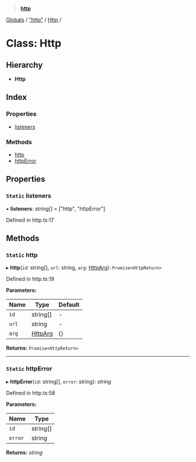 > **[http](../README.md)**

[Globals](../globals.md) / ["http"](../modules/_http_.md) / [Http](_http_.http.md) /

# Class: Http

## Hierarchy

* **Http**

## Index

### Properties

* [listeners](_http_.http.md#static-listeners)

### Methods

* [http](_http_.http.md#static-http)
* [httpError](_http_.http.md#static-httperror)

## Properties

### `Static` listeners

▪ **listeners**: *string[]* =  ["http", "httpError"]

Defined in http.ts:17

## Methods

### `Static` http

▸ **http**(`id`: string[], `url`: string, `arg`: [HttpArg](../interfaces/_http_.httparg.md)): *`Promise<HttpReturn>`*

Defined in http.ts:19

**Parameters:**

Name | Type | Default |
------ | ------ | ------ |
`id` | string[] | - |
`url` | string | - |
`arg` | [HttpArg](../interfaces/_http_.httparg.md) |  {} |

**Returns:** *`Promise<HttpReturn>`*

___

### `Static` httpError

▸ **httpError**(`id`: string[], `error`: string): *string*

Defined in http.ts:58

**Parameters:**

Name | Type |
------ | ------ |
`id` | string[] |
`error` | string |

**Returns:** *string*